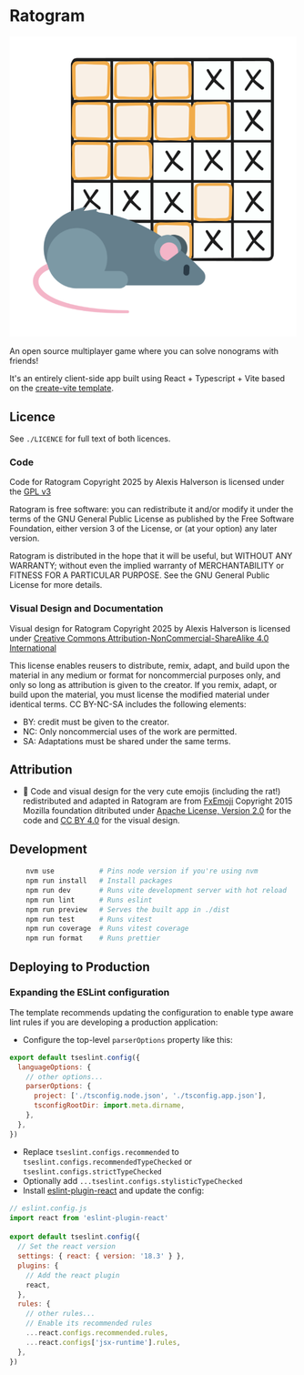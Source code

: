 # Ratogram

![Nonogram board with a playful rat emoji](./docs/illustrations/ratogram.svg)

An open source multiplayer game where you can solve nonograms with friends!

It's an entirely client-side app built using React + Typescript + Vite based on the [create-vite template](https://github.com/vitejs/vite/tree/main/packages/create-vite/template-react-ts).

## Licence

See `./LICENCE` for full text of both licences.

### Code

Code for Ratogram Copyright 2025 by Alexis Halverson is licensed under the [GPL v3](https://www.gnu.org/licenses/gpl-3.0.html)

Ratogram is free software: you can redistribute it and/or modify it under the terms of the GNU General Public License as published by the Free Software Foundation, either version 3 of the License, or (at your option) any later version.

Ratogram is distributed in the hope that it will be useful, but WITHOUT ANY WARRANTY; without even the implied warranty of MERCHANTABILITY or FITNESS FOR A PARTICULAR PURPOSE. See the GNU General Public License for more details.

### Visual Design and Documentation

Visual design for Ratogram Copyright 2025 by Alexis Halverson is licensed under [Creative Commons Attribution-NonCommercial-ShareAlike 4.0 International](https://creativecommons.org/licenses/by-nc-sa/4.0/?ref=chooser-v1)

This license enables reusers to distribute, remix, adapt, and build upon the material in any medium or format for noncommercial purposes only, and only so long as attribution is given to the creator. If you remix, adapt, or build upon the material, you must license the modified material under identical terms. CC BY-NC-SA includes the following elements:

- BY: credit must be given to the creator.
- NC: Only noncommercial uses of the work are permitted.
- SA: Adaptations must be shared under the same terms.

## Attribution

- 🎨 Code and visual design for the very cute emojis (including the rat!) redistributed and adapted in Ratogram are from [FxEmoji](https://github.com/mozilla/fxemoji) Copyright 2015 Mozilla foundation ditributed under [Apache License, Version 2.0](http://www.apache.org/licenses/LICENSE-2.0) for the code and [CC BY 4.0](https://creativecommons.org/licenses/by/4.0/) for the visual design.

## Development

```bash
    nvm use           # Pins node version if you're using nvm
    npm run install   # Install packages
    npm run dev       # Runs vite development server with hot reload
    npm run lint      # Runs eslint
    npm run preview   # Serves the built app in ./dist
    npm run test      # Runs vitest
    npm run coverage  # Runs vitest coverage
    npm run format    # Runs prettier
```

## Deploying to Production

### Expanding the ESLint configuration

The template recommends updating the configuration to enable type aware lint rules if you are developing a production application:

- Configure the top-level `parserOptions` property like this:

```js
export default tseslint.config({
  languageOptions: {
    // other options...
    parserOptions: {
      project: ['./tsconfig.node.json', './tsconfig.app.json'],
      tsconfigRootDir: import.meta.dirname,
    },
  },
})
```

- Replace `tseslint.configs.recommended` to `tseslint.configs.recommendedTypeChecked` or `tseslint.configs.strictTypeChecked`
- Optionally add `...tseslint.configs.stylisticTypeChecked`
- Install [eslint-plugin-react](https://github.com/jsx-eslint/eslint-plugin-react) and update the config:

```js
// eslint.config.js
import react from 'eslint-plugin-react'

export default tseslint.config({
  // Set the react version
  settings: { react: { version: '18.3' } },
  plugins: {
    // Add the react plugin
    react,
  },
  rules: {
    // other rules...
    // Enable its recommended rules
    ...react.configs.recommended.rules,
    ...react.configs['jsx-runtime'].rules,
  },
})
```
